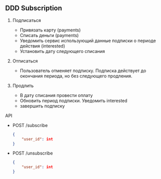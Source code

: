 ## DDD Subscription

1. Подписаться
    * Привязать карту (payments)
    * Списать деньги (payments)
    * Уведомить сервис использующий данные подписки о периоде действия (interested)
    * Установить дату следующего списания

2. Отписаться
    * Пользователь отменяет подписку. Подписка действует до окончания периода, но без следующего продления.

3. Продлить
    * В дату списания провести оплату
    * Обновить период подписки. Уведомить interested
    * завершить подписку

API
* POST /subscribe
    ```json
    {
        "user_id": int
    }
    ```
* POST /unsubscribe
    ```json
    {
        "user_id": int
    }
    ```
